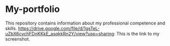# My-portfolio
This repository contains information about my professional competence and skills.
https://drive.google.com/file/d/1gsTeL-uZbX6cvchFDnKKkE_asqkkRn2Y/view?usp=sharing: This is the link to my screenshot.
